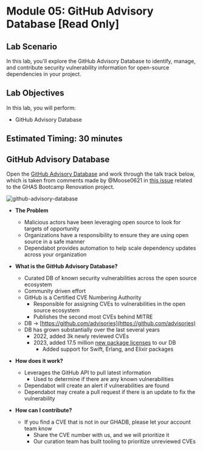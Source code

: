 # Module 05: GitHub Advisory Database [Read Only]

## Lab Scenario

In this lab, you'll explore the GitHub Advisory Database to identify, manage, and contribute security vulnerability information for open-source dependencies in your project.

## Lab Objectives
In this lab, you will perform:

- GitHub Advisory Database

## Estimated Timing: 30 minutes

## GitHub Advisory Database

Open the [GitHub Advisory Database](https://github.com/advisories) and work through the talk track below, which is taken from comments made by @Moose0621 in [this issue](https://github.com/github/field-security-specialists/issues/177#issuecomment-1440704862) related to the GHAS Bootcamp Renovation project.

![github-advisory-database](https://user-images.githubusercontent.com/22803099/236020080-c4ab17ba-86b8-4e43-a762-92626d94c6c1.png)

- **The Problem**
  - Malicious actors have been leveraging open source to look for targets of opportunity
  - Organizations have a responsibility to ensure they are using open source in a safe manner
  - Dependabot provides automation to help scale dependency updates across your organization

- **What is the GitHub Advisory Database?**
  - Curated DB of known security vulnerabilities across the open source ecosystem
  - Community driven effort
  - GitHub is a Certified CVE Numbering Authority
    - Responsible for assigning CVEs to vulnerabilities in the open source ecosystem
    - Publishes the second most CVEs behind MITRE
  - DB -> [https://github.com/advisories](https://github.com/advisories)
  - DB has grown substantially over the last several years
    - 2022, added 3k newly reviewed CVEs
    - 2023, added 17.5 million [new package licenses](https://github.blog/changelog/2023-07-10-new-license-information-for-17-5-million-packages/) to our DB
      - Added support for Swift, Erlang, and Elixir packages

- **How does it work?**
  - Leverages the GitHub API to pull latest information
    - Used to determine if there are any known vulnerabilities
  - Dependabot will create an alert if vulnerabilities are found
  - Dependabot may create a pull request if there is an update to fix the vulnerability

- **How can I contribute?**
  - If you find a CVE that is not in our GHADB, please let your account team know
    - Share the CVE number with us, and we will prioritize it
    - Our curation team has built tooling to prioritize unreviewed CVEs
